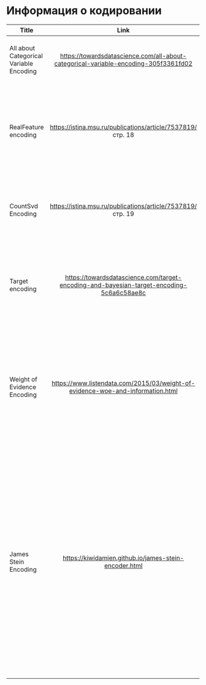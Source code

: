 # Информация о кодировании
| Title | Link | Key ideas |
|----------------|:---------:|----------------:|
| All about Categorical Variable Encoding | https://towardsdatascience.com/all-about-categorical-variable-encoding-305f3361fd02 | Описание принципов работы One Hot, Label, Ordinal, Helmert, Binary, Frequency, Mean, Weight of Evidence, Probability Ratio, Hashing, Backward Difference, Leave One Out, James-Stein, M-estimator Encodings. |
| RealFeature encoding | https://istina.msu.ru/publications/article/7537819/ стр. 18 | Описание принципа работы RealFeature encoding. Признак со значением X кодируется при помощи статистики с другого признака от элементов обучающей выборки, значение кодируемого признака которых равны значению X. Применимо при наличии категориального и вещественного признаков. При факторных признаках может не показывать желаемого результата. |
| CountSvd Encoding | https://istina.msu.ru/publications/article/7537819/ стр. 19 | Описание принципа работы CountSvd encoding. Кодируемый признак кодируется k столбцами матрицы U в сингулярном разложении матрицы подсчета относительно кодируемого и кодирующего признаков. Применимо при наличии двую категориальных признаков|
| Target encoding | https://towardsdatascience.com/target-encoding-and-bayesian-target-encoding-5c6a6c58ae8c | Описание принципа работы Target encoding. Применяется при регрессионном или бинарном таргете (при многоклассовой классификации на n классов можно использовать в формате one vs all, получим n-1 новых признаков). Так как на преобразовании за счет таргета возможно переобучение, можно использовать регуляризацию (сглаживание).|
| Weight of Evidence Encoding | https://www.listendata.com/2015/03/weight-of-evidence-woe-and-information.html | Описание принципа работы Weight of Evidence Encoding. Работает только с бинарным таргетом (Можно сделать для работы не с категориальным, а с регрессионным признаком, разделив на категории. Категории с близнким значением WoE можно объединить.) Хорошо работает с логистической регрессией (тк упорядочивает категории в "логистической" шкале. Можно сравнивать зависимость от таргета для разных признаков, так как шкала одинаковая. Но так же мы можем переобучиться из-за зависимости от таргета. |
| James Stein Encoding | https://kiwidamien.github.io/james-stein-encoder.html | Описание принципа работы James Stein Encoding. Схожа с Target encoding. Заменяет значение i-ой категории по формуле: ![(1-B)p_i+Bp_{all}](https://latex.codecogs.com/svg.latex?&space;(1-B)p_i+Bp_{all}), где ![ B=\frac{var_i}{var_i + var_{all}}](https://latex.codecogs.com/svg.latex?&space;B=\frac{var_i}{var_i+var_{all}}). (![p_i](https://latex.codecogs.com/svg.latex?&space;p_i) - доля положительных примеров из i-ой категории, ![var_i](https://latex.codecogs.com/svg.latex?&space;var_i) - дисперсия i-го класса). Данное кодирование требует нормального распредленеия таргета (очевидно, что при бинарном таргете это не так: таргет лежит в отрезек [0;1]) Однако даже при такой "несостыковке" работает хорошо. |
